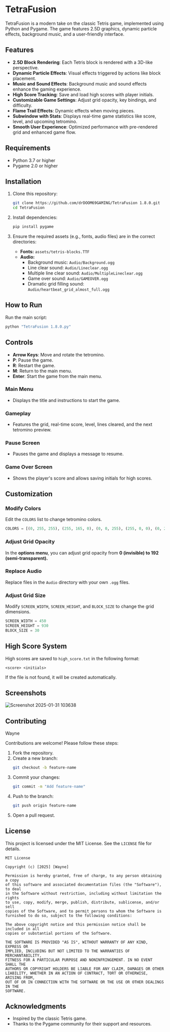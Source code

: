 # TetraFusion

TetraFusion is a modern take on the classic Tetris game, implemented using Python and Pygame. The game features 2.5D graphics, dynamic particle effects, background music, and a user-friendly interface.

## Features

- **2.5D Block Rendering**: Each Tetris block is rendered with a 3D-like perspective.
- **Dynamic Particle Effects**: Visual effects triggered by actions like block placement.
- **Music and Sound Effects**: Background music and sound effects enhance the gaming experience.
- **High Score Tracking**: Save and load high scores with player initials.
- **Customizable Game Settings**: Adjust grid opacity, key bindings, and difficulty.
- **Flame Trail Effects**: Dynamic effects when moving pieces.
- **Subwindow with Stats**: Displays real-time game statistics like score, level, and upcoming tetromino.
- **Smooth User Experience**: Optimized performance with pre-rendered grid and enhanced game flow.

## Requirements

- Python 3.7 or higher
- Pygame 2.0 or higher

## Installation

1. Clone this repository:
   ```bash
   git clone https://github.com/drDOOM69GAMING/TetraFusion 1.8.0.git
   cd TetraFusion
   ```

2. Install dependencies:
   ```bash
   pip install pygame
   ```

3. Ensure the required assets (e.g., fonts, audio files) are in the correct directories:
   - **Fonts:** `assets/tetris-blocks.TTF`
   - **Audio:**
     - Background music: `Audio/Background.ogg`
     - Line clear sound: `Audio/Lineclear.ogg`
     - Multiple line clear sound: `Audio/MultipleLineclear.ogg`
     - Game over sound: `Audio/GAMEOVER.ogg`
     - Dramatic grid filling sound: `Audio/heartbeat_grid_almost_full.ogg`

## How to Run

Run the main script:
```bash
python "TetraFusion 1.8.0.py"
```

## Controls

- **Arrow Keys**: Move and rotate the tetromino.
- **P**: Pause the game.
- **R**: Restart the game.
- **M**: Return to the main menu.
- **Enter**: Start the game from the main menu.

### Main Menu
- Displays the title and instructions to start the game.

### Gameplay
- Features the grid, real-time score, level, lines cleared, and the next tetromino preview.

### Pause Screen
- Pauses the game and displays a message to resume.

### Game Over Screen
- Shows the player's score and allows saving initials for high scores.

## Customization

### Modify Colors
Edit the `COLORS` list to change tetromino colors.
```python
COLORS = [(0, 255, 255), (255, 165, 0), (0, 0, 255), (255, 0, 0), (0, 255, 0), (255, 255, 0), (128, 0, 128)]
```

### Adjust Grid Opacity
In the **options menu**, you can adjust grid opacity from **0 (invisible) to 192 (semi-transparent).**

### Replace Audio
Replace files in the `Audio` directory with your own `.ogg` files.

### Adjust Grid Size
Modify `SCREEN_WIDTH`, `SCREEN_HEIGHT`, and `BLOCK_SIZE` to change the grid dimensions.
```python
SCREEN_WIDTH = 450
SCREEN_HEIGHT = 930
BLOCK_SIZE = 30
```

## High Score System

High scores are saved to `high_score.txt` in the following format:
```
<score> <initials>
```
If the file is not found, it will be created automatically.

## Screenshots

![Screenshot 2025-01-31 103638](https://github.com/user-attachments/assets/f3605dd9-4ffd-42de-a169-ca6782b672f1)


## Contributing
Wayne

Contributions are welcome! Please follow these steps:
1. Fork the repository.
2. Create a new branch:
   ```bash
   git checkout -b feature-name
   ```
3. Commit your changes:
   ```bash
   git commit -m "Add feature-name"
   ```
4. Push to the branch:
   ```bash
   git push origin feature-name
   ```
5. Open a pull request.

## License

This project is licensed under the MIT License. See the `LICENSE` file for details.

```
MIT License

Copyright (c) [2025] [Wayne]

Permission is hereby granted, free of charge, to any person obtaining a copy
of this software and associated documentation files (the "Software"), to deal
in the Software without restriction, including without limitation the rights
to use, copy, modify, merge, publish, distribute, sublicense, and/or sell
copies of the Software, and to permit persons to whom the Software is
furnished to do so, subject to the following conditions:

The above copyright notice and this permission notice shall be included in all
copies or substantial portions of the Software.

THE SOFTWARE IS PROVIDED "AS IS", WITHOUT WARRANTY OF ANY KIND, EXPRESS OR
IMPLIED, INCLUDING BUT NOT LIMITED TO THE WARRANTIES OF MERCHANTABILITY,
FITNESS FOR A PARTICULAR PURPOSE AND NONINFRINGEMENT. IN NO EVENT SHALL THE
AUTHORS OR COPYRIGHT HOLDERS BE LIABLE FOR ANY CLAIM, DAMAGES OR OTHER
LIABILITY, WHETHER IN AN ACTION OF CONTRACT, TORT OR OTHERWISE, ARISING FROM,
OUT OF OR IN CONNECTION WITH THE SOFTWARE OR THE USE OR OTHER DEALINGS IN THE
SOFTWARE.
```

## Acknowledgments

- Inspired by the classic Tetris game.
- Thanks to the Pygame community for their support and resources.

